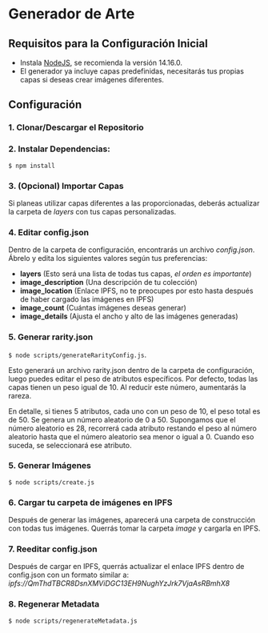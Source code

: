 # Generador de Arte

## Requisitos para la Configuración Inicial
- Instala [NodeJS](https://nodejs.org/es/), se recomienda la versión 14.16.0.
- El generador ya incluye capas predefinidas, necesitarás tus propias capas si deseas crear imágenes diferentes.

## Configuración
### 1. Clonar/Descargar el Repositorio

### 2. Instalar Dependencias:
`$ npm install`

### 3. (Opcional) Importar Capas
Si planeas utilizar capas diferentes a las proporcionadas, deberás actualizar la carpeta de *layers* con tus capas personalizadas.

### 4. Editar config.json
Dentro de la carpeta de configuración, encontrarás un archivo *config.json*. Ábrelo y edita los siguientes valores según tus preferencias:
- **layers** (Esto será una lista de todas tus capas, *el orden es importante*)
- **image_description** (Una descripción de tu colección)
- **image_location** (Enlace IPFS, no te preocupes por esto hasta después de haber cargado las imágenes en IPFS)
- **image_count** (Cuántas imágenes deseas generar)
- **image_details** (Ajusta el ancho y alto de las imágenes generadas)

### 5. Generar rarity.json
`$ node scripts/generateRarityConfig.js`.

Esto generará un archivo rarity.json dentro de la carpeta de configuración, luego puedes editar el peso de atributos específicos. Por defecto, todas las capas tienen un peso igual de 10. Al reducir este número, aumentarás la rareza.

En detalle, si tienes 5 atributos, cada uno con un peso de 10, el peso total es de 50. Se genera un número aleatorio de 0 a 50. Supongamos que el número aleatorio es 28, recorrerá cada atributo restando el peso al número aleatorio hasta que el número aleatorio sea menor o igual a 0. Cuando eso suceda, se seleccionará ese atributo.

### 5. Generar Imágenes
`$ node scripts/create.js`

### 6. Cargar tu carpeta de imágenes en IPFS
Después de generar las imágenes, aparecerá una carpeta de construcción con todas tus imágenes. Querrás tomar la carpeta *image* y cargarla en IPFS.

### 7. Reeditar config.json
Después de cargar en IPFS, querrás actualizar el enlace IPFS dentro de config.json con un formato similar a:
*ipfs://QmThdTBCR8DsnXMViDGC13EH9NughYzJrk7VjaAsRBmhX8*

### 8. Regenerar Metadata
`$ node scripts/regenerateMetadata.js`
